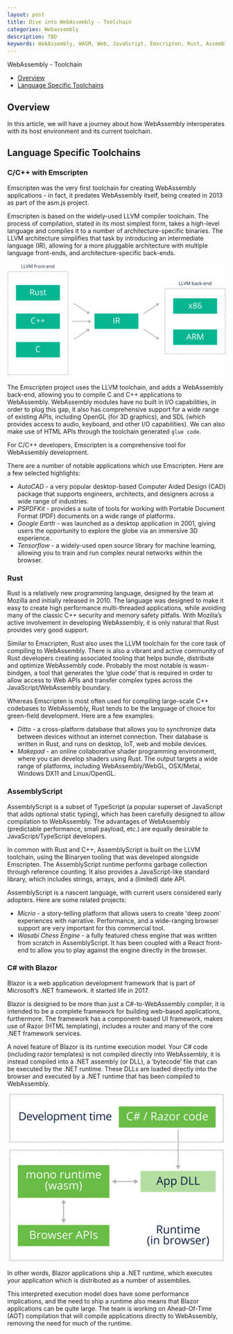 ```yaml
---
layout: post
title: Dive into WebAssembly - Toolchain
categories: Webassembly
description: TBD
keywords: WebAssembly, WASM, Web, JavaScript, Emscripten, Rust, AssemblyScript, Blazor
---
```

WebAssembly - Toolchain

* [Overview](#overview)
* [Language Specific Toolchains](#language-specific-toolchains)

## Overview

In this article, we will have a journey about how WebAssembly interoperates with its host environment and its current toolchain. 

## Language Specific Toolchains

### C/C++ with Emscripten

Emscripten was the very first toolchain for creating WebAssembly applications - in fact, it predates WebAssembly itself, being created in 2013 as part of the asm.js project.

Emscripten is based on the widely-used LLVM compiler toolchain. The process of compilation, stated in its most simplest form, takes a high-level language and compiles it to a number of architecture-specific binaries. The LLVM architecture simplifies that task by introducing an intermediate language (IR), allowing for a more pluggable architecture with multiple language front-ends, and architecture-specific back-ends.

![LLVM](https://raw.githubusercontent.com/leyao-daily/leyao-daily.github.io/master/images/posts/webassembly/llvm.jpg)

The Emscripten project uses the LLVM toolchain, and adds a WebAssembly back-end, allowing you to compile C and C++ applications to WebAssembly. WebAssembly modules have no built in I/O capabilities, in order to plug this gap, it also has comprehensive support for a wide range of existing APIs, including OpenGL (for 3D graphics), and SDL (which provides access to audio, keyboard, and other I/O capabilities). We can also make use of HTML APIs through the toolchain generated `glue code`.

For C/C++ developers, Emscripten is a comprehensive tool for WebAssembly development.

There are a number of notable applications which use Emscripten. Here are a few selected highlights:

- *AutoCAD* - a very popular desktop-based Computer Aided Design (CAD) package that supports engineers, architects, and designers across a wide range of industries. 
- *PSPDFKit* - provides a suite of tools for working with Portable Document Format (PDF) documents on a wide range of platforms. 
- *Google Earth* - was launched as a desktop application in 2001, giving users the opportunity to explore the globe via an immersive 3D experience.
- *Tensorflow* - a widely-used open source library for machine learning, allowing you to train and run complex neural networks within the browser. 



### Rust

Rust is a relatively new programming language, designed by the team at Mozilla and initially released in 2010. The language was designed to make it easy to create high performance multi-threaded applications, while avoiding many of the classic C++ security and memory safety pitfalls. With Mozilla’s active involvement in developing WebAssembly, it is only natural that Rust provides very good support.

Similar to Emscripten, Rust also uses the LLVM toolchain for the core task of compiling to WebAssembly. There is also a vibrant and active community of Rust developers creating associated tooling that helps bundle, distribute and optimize WebAssembly code. Probably the most notable is wasm-bindgen, a tool that generates the ‘glue code’ that is required in order to allow access to Web APIs and transfer complex types across the JavaScript/WebAssembly boundary.

Whereas Emscripten is most often used for compiling large-scale C++ codebases to WebAssembly, Rust tends to be the language of choice for green-field development. Here are a few examples:

- *Ditto* - a cross-platform database that allows you to synchronize data between devices without an internet connection. Their database is written in Rust, and runs on desktop, IoT, web and mobile devices. 
- *Makepad* - an online collaborative shader programming environment, where you can develop shaders using Rust. The output targets a wide range of platforms, including WebAssembly/WebGL, OSX/Metal, Windows DX11 and Linux/OpenGL.



### AssemblyScript

AssemblyScript is a subset of TypeScript (a popular superset of JavaScript that adds optional static typing), which has been carefully designed to allow compilation to WebAssembly. The advantages of WebAssembly (predictable performance, small payload, etc.) are equally desirable to JavaScript/TypeScript developers.

In common with Rust and C++, AssemblyScript is built on the LLVM toolchain, using the Binaryen tooling that was developed alongside Emscripten. The AssemblyScript runtime performs garbage collection through reference counting. It also provides a JavaScript-like standard library, which includes strings, arrays, and a (limited) date API.

AssemblyScript is a nascent language, with current users considered early adopters. Here are some related projects:

- *Micrio* - a story-telling platform that allows users to create 'deep zoom' experiences with narrative. Performance, and a wide-ranging browser support are very important for this commercial tool. 
- *Wasabi Chess Engine* - a fully featured chess engine that was written from scratch in AssemblyScript. It has been coupled with a React front-end to allow you to play against the engine directly in the browser.



### C# with Blazor

Blazor is a web application development framework that is part of Microsoft’s .NET framework. It started life in 2017.

Blazor is designed to be more than just a C#-to-WebAssembly compiler, it is intended to be a complete framework for building web-based applications, furthermore. The framework has a component-based UI framework, makes use of Razor (HTML templating), includes a router and many of the core .NET framework services.

A novel feature of Blazor is its runtime execution model. Your C# code (including razor templates) is not compiled directly into WebAssembly, it is instead compiled into a .NET assembly (or DLL), a ‘bytecode’ file that can be executed by the .NET runtime. These DLLs are loaded directly into the browser and executed by a .NET runtime that has been compiled to WebAssembly.

![Blazor](https://raw.githubusercontent.com/leyao-daily/leyao-daily.github.io/master/images/posts/webassembly/blazor.jpg)

In other words, Blazor applications ship a .NET runtime, which executes your application which is distributed as a number of assemblies.

This interpreted execution model does have some performance implications, and the need to ship a runtime also means that Blazor applications can be quite large. The team is working on Ahead-Of-Time (AOT) compilation that will compile applications directly to WebAssembly, removing the need for much of the runtime.